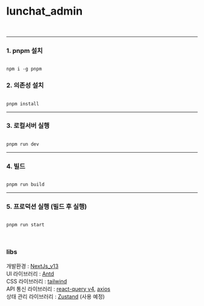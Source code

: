 # lunchat_admin
<br>

---

### 1. pnpm 설치
```

npm i -g pnpm

```

### 2. 의존성 설치
```

pnpm install

```

---

### 3. 로컬서버 실행
```

pnpm run dev

```

---

### 4. 빌드

```

pnpm run build

```
---

### 5. 프로덕션 실행 (빌드 후 실행)
``` 

pnpm run start

```

<br>

### libs<br>

개발환경 : [NextJs_v13](https://nextjs.org/)
<br>
UI 라이브러리 : [Antd](https://ant.design/components/overview/)
<br>
CSS 라이브러리 : [tailwind](https://tailwindcss.com/)
<br>
API 통신 라이브러리 : [react-query v4](https://tanstack.com/query/v4/docs/react/overview), [axios](https://axios-http.com/kr/docs/intro)
<br>
상태 관리 라이브러리 : [Zustand](https://zustand-demo.pmnd.rs/) (사용 예정)

